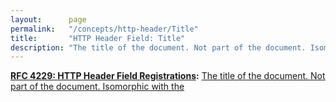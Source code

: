 ```yaml
---
layout:      page
permalink:   "/concepts/http-header/Title"
title:       "HTTP Header Field: Title"
description: "The title of the document. Not part of the document. Isomorphic with the <title> element in HTML."
---
```


**[RFC 4229: HTTP Header Field Registrations](/specs/IETF/RFC/4229 "This document defines the initial contents of a permanent IANA registry for HTTP header fields and a provisional repository for HTTP header fields"):** [The title of the document. Not part of the document. Isomorphic with the <title> element in HTML.](http://tools.ietf.org/html/rfc4229#section-2.2.11 "Read documentation for HTTP Header Field &#34;Title&#34;")

<br/>
<hr/>

<p style="float : left"><a href="./Title.json" title="JSON representing this particular Web Concept value">JSON</a></p>
<p style="text-align: right">Return to list of all ( <a href="../http-headers">HTTP Header Fields</a> | <a href="../">Web Concepts</a> )</p>

